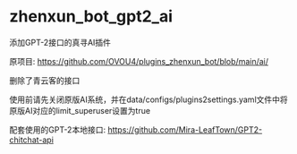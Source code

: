 # zhenxun_bot_gpt2_ai

添加GPT-2接口的真寻AI插件

原项目: https://github.com/OVOU4/plugins_zhenxun_bot/blob/main/ai/

删除了青云客的接口

使用前请先关闭原版AI系统，并在data/configs/plugins2settings.yaml文件中将原版AI对应的limit_superuser设置为true

配套使用的GPT-2本地接口: https://github.com/Mira-LeafTown/GPT2-chitchat-api